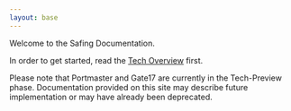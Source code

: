 ```yaml
---
layout: base
---
```

Welcome to the Safing Documentation.

In order to get started, read the [Tech Overview](/main/tech-overview.html) first.

Please note that Portmaster and Gate17 are currently in the Tech-Preview phase. Documentation provided on this site may describe future implementation or may have already been deprecated.
